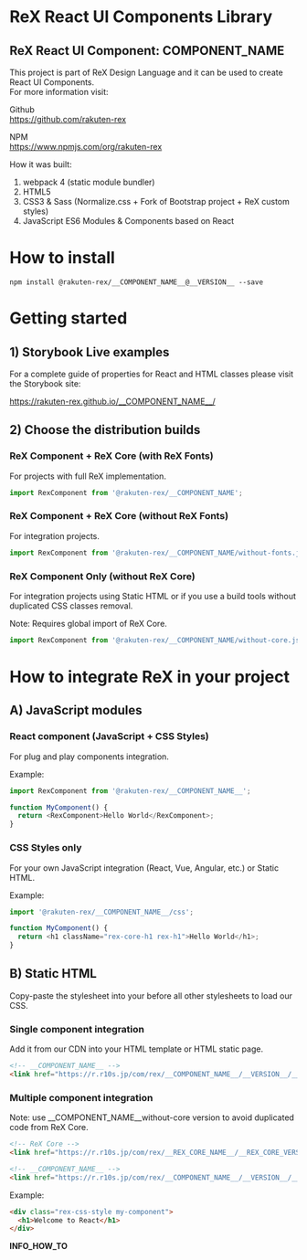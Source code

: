# ReX React UI Components Library
## ReX React UI Component: __COMPONENT_NAME__

This project is part of ReX Design Language and it can be used to create React UI Components.   
For more information visit:   

Github  
https://github.com/rakuten-rex

NPM  
https://www.npmjs.com/org/rakuten-rex

How it was built:  

1. webpack 4 (static module bundler)
1. HTML5
1. CSS3 & Sass (Normalize.css + Fork of Bootstrap project + ReX custom styles)
1. JavaScript ES6 Modules & Components based on React

# How to install

```
npm install @rakuten-rex/__COMPONENT_NAME__@__VERSION__ --save
```

# Getting started

## 1) Storybook Live examples

For a complete guide of properties for React and HTML classes please visit the Storybook site:  

https://rakuten-rex.github.io/__COMPONENT_NAME__/

## 2) Choose the distribution builds

### ReX Component + ReX Core (with ReX Fonts)

For projects with full ReX implementation.

```js
import RexComponent from '@rakuten-rex/__COMPONENT_NAME';
```

### ReX Component + ReX Core (without ReX Fonts)

For integration projects.   

```js
import RexComponent from '@rakuten-rex/__COMPONENT_NAME/without-fonts.js';
```

### ReX Component Only (without ReX Core)

For integration projects using Static HTML or if you use a build tools without duplicated CSS classes removal.  

Note: Requires global import of ReX Core.   

```js
import RexComponent from '@rakuten-rex/__COMPONENT_NAME/without-core.js';
```

# How to integrate ReX in your project
## A) JavaScript modules

### React component (JavaScript + CSS Styles)

For plug and play components integration.   

Example: 

```js
import RexComponent from '@rakuten-rex/__COMPONENT_NAME__';

function MyComponent() {
  return <RexComponent>Hello World</RexComponent>;
}
```

### CSS Styles only

For your own JavaScript integration (React, Vue, Angular, etc.) or Static HTML.

Example: 

```js
import '@rakuten-rex/__COMPONENT_NAME__/css';

function MyComponent() {
  return <h1 className="rex-core-h1 rex-h1">Hello World</h1>;
}
```

## B) Static HTML

Copy-paste the stylesheet <link> into your <head> before all other stylesheets to load our CSS.

### Single component integration
Add it from our CDN into your HTML template or HTML static page.

```markdown
<!-- __COMPONENT_NAME__ -->
<link href="https://r.r10s.jp/com/rex/__COMPONENT_NAME__/__VERSION__/__COMPONENT_NAME__.production.min.css" rel="stylesheet">
```

### Multiple component integration

Note: use __COMPONENT_NAME__without-core version to avoid duplicated code from ReX Core.

```markdown
<!-- ReX Core -->
<link href="https://r.r10s.jp/com/rex/__REX_CORE_NAME__/__REX_CORE_VERSION__/full-version.production.min.css" rel="stylesheet">

<!-- __COMPONENT_NAME__ -->
<link href="https://r.r10s.jp/com/rex/__COMPONENT_NAME__/__VERSION__/__COMPONENT_NAME__-without-core.production.min.css" rel="stylesheet">
```

Example: 

```markdown
<div class="rex-css-style my-component">
  <h1>Welcome to React</h1>
</div>
```

__INFO_HOW_TO__